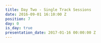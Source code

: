 ```yaml
---
title: Day Two - Single Track Sessions
date: 2016-09-01 16:10:00 Z
position: 7
day: 0
is_day: true
presentation_date: 2017-01-16 00:00:00 Z
---
```


